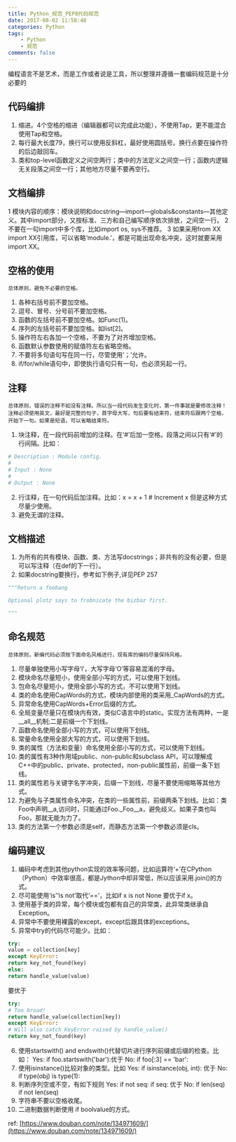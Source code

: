 ```yaml
---
title: Python_规范_PEP8代码规范
date: 2017-08-02 11:58:48
categories: Python
tags:
    - Python
    - 规范
comments: false
---
```


编程语言不是艺术，而是工作或者说是工具，所以整理并遵循一套编码规范是十分必要的

## 代码编排
1. 缩进。4个空格的缩进（编辑器都可以完成此功能），不使用Tap，更不能混合使用Tap和空格。
2. 每行最大长度79，换行可以使用反斜杠，最好使用圆括号。换行点要在操作符的后边敲回车。
3. 类和top-level函数定义之间空两行；类中的方法定义之间空一行；函数内逻辑无关段落之间空一行；其他地方尽量不要再空行。

## 文档编排
1 模块内容的顺序：模块说明和docstring—import—globals&constants—其他定义。其中import部分，又按标准、三方和自己编写顺序依次排放，之间空一行。
2 不要在一句import中多个库，比如import os, sys不推荐。
3 如果采用from XX import XX引用库，可以省略‘module.’，都是可能出现命名冲突，这时就要采用import XX。

## 空格的使用
    总体原则，避免不必要的空格。
1. 各种右括号前不要加空格。
2. 逗号、冒号、分号前不要加空格。
3. 函数的左括号前不要加空格。如Func(1)。
4. 序列的左括号前不要加空格。如list[2]。
5. 操作符左右各加一个空格，不要为了对齐增加空格。
6. 函数默认参数使用的赋值符左右省略空格。
7. 不要将多句语句写在同一行，尽管使用‘；’允许。
8. if/for/while语句中，即使执行语句只有一句，也必须另起一行。

## 注释
    总体原则，错误的注释不如没有注释。所以当一段代码发生变化时，第一件事就是要修改注释！
    注释必须使用英文，最好是完整的句子，首字母大写，句后要有结束符，结束符后跟两个空格，开始下一句。如果是短语，可以省略结束符。
1. 块注释，在一段代码前增加的注释。在‘#’后加一空格。段落之间以只有‘#’的行间隔。比如：
```python
# Description : Module config.
#
# Input : None
#
# Output : None
```
2. 行注释，在一句代码后加注释。比如：x = x + 1          # Increment x
但是这种方式尽量少使用。
3. 避免无谓的注释。

## 文档描述
1. 为所有的共有模块、函数、类、方法写docstrings；非共有的没有必要，但是可以写注释（在def的下一行）。
2. 如果docstring要换行，参考如下例子,详见PEP 257
```python
"""Return a foobang

Optional plotz says to frobnicate the bizbaz first.

"""
```

## 命名规范
    总体原则，新编代码必须按下面命名风格进行，现有库的编码尽量保持风格。
1. 尽量单独使用小写字母‘l’，大写字母‘O’等容易混淆的字母。
2. 模块命名尽量短小，使用全部小写的方式，可以使用下划线。
3. 包命名尽量短小，使用全部小写的方式，不可以使用下划线。
4. 类的命名使用CapWords的方式，模块内部使用的类采用_CapWords的方式。
5. 异常命名使用CapWords+Error后缀的方式。
6. 全局变量尽量只在模块内有效，类似C语言中的static。实现方法有两种，一是__all__机制;二是前缀一个下划线。
7. 函数命名使用全部小写的方式，可以使用下划线。
8. 常量命名使用全部大写的方式，可以使用下划线。
9. 类的属性（方法和变量）命名使用全部小写的方式，可以使用下划线。
10. 类的属性有3种作用域public、non-public和subclass API，可以理解成C++中的public、private、protected，non-public属性前，前缀一条下划线。
11. 类的属性若与关键字名字冲突，后缀一下划线，尽量不要使用缩略等其他方式。
12. 为避免与子类属性命名冲突，在类的一些属性前，前缀两条下划线。比如：类Foo中声明__a,访问时，只能通过Foo._Foo__a，避免歧义。如果子类也叫Foo，那就无能为力了。
13. 类的方法第一个参数必须是self，而静态方法第一个参数必须是cls。

## 编码建议
1. 编码中考虑到其他python实现的效率等问题，比如运算符‘+’在CPython（Python）中效率很高，都是Jython中却非常低，所以应该采用.join()的方式。
2. 尽可能使用‘is’‘is not’取代‘==’，比如if x is not None 要优于if x。
3. 使用基于类的异常，每个模块或包都有自己的异常类，此异常类继承自Exception。
4. 异常中不要使用裸露的except，except后跟具体的exceptions。
5. 异常中try的代码尽可能少。比如：
```python
try:
value = collection[key]
except KeyError:
return key_not_found(key)
else:
return handle_value(value)
```
要优于
```python
try:
# Too broad!
return handle_value(collection[key])
except KeyError:
# Will also catch KeyError raised by handle_value()
return key_not_found(key)
```
6. 使用startswith() and endswith()代替切片进行序列前缀或后缀的检查。比如：
Yes:  if foo.startswith('bar'):优于
No:  if foo[:3] == 'bar':
7. 使用isinstance()比较对象的类型。比如
Yes:  if isinstance(obj, int): 优于
No:  if type(obj) is type(1):
8. 判断序列空或不空，有如下规则
Yes:  if not seq:
if seq:
优于
No:  if len(seq)
if not len(seq)
9. 字符串不要以空格收尾。
10. 二进制数据判断使用 if boolvalue的方式。

ref:
[https://www.douban.com/note/134971609/](https://www.douban.com/note/134971609/)


